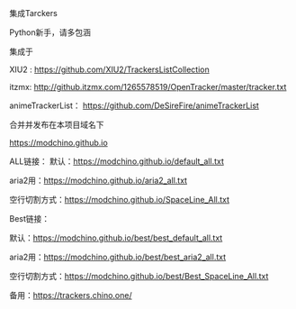 集成Tarckers

Python新手，请多包涵

集成于

XIU2 : https://github.com/XIU2/TrackersListCollection

itzmx: http://github.itzmx.com/1265578519/OpenTracker/master/tracker.txt

animeTrackerList： https://github.com/DeSireFire/animeTrackerList

合并并发布在本项目域名下

https://modchino.github.io

ALL链接：
默认：https://modchino.github.io/default_all.txt

aria2用：https://modchino.github.io/aria2_all.txt

空行切割方式：https://modchino.github.io/SpaceLine_All.txt

Best链接：

默认：https://modchino.github.io/best/best_default_all.txt

aria2用：https://modchino.github.io/best/best_aria2_all.txt

空行切割方式：https://modchino.github.io/best/Best_SpaceLine_All.txt


备用：https://trackers.chino.one/
